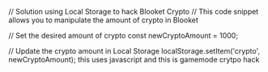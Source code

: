 // Solution using Local Storage to hack Blooket Crypto
// This code snippet allows you to manipulate the amount of crypto in Blooket

// Set the desired amount of crypto
const newCryptoAmount = 1000;

// Update the crypto amount in Local Storage
localStorage.setItem('crypto', newCryptoAmount);
this uses javascript and this is gamemode crytpo hack
